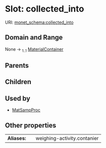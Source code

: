 
# Slot: collected_into




URI: [monet_schema:collected_into](http://example.com/monet_schema/collected_into)


## Domain and Range

None &#8594;  <sub>1..1</sub> [MaterialContainer](MaterialContainer.md)

## Parents


## Children


## Used by

 * [MatSampProc](MatSampProc.md)

## Other properties

|  |  |  |
| --- | --- | --- |
| **Aliases:** | | weighing-activity.contanier |

